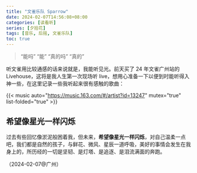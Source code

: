 ```yaml
---
title: "文雀乐队 Sparrow"
date: 2024-02-07T14:56:08+08:00
categories: [读看听]
series: [夕拾花]
tags: [音乐, 后摇, 文雀乐队]
toc: true
---
```


> “能吗” “能” “真的吗” “真的”

听文雀用比较通感的话来说就是，我能听见光。前天买了 24 年文雀广州站的 Livehouse，这将是我人生第一次现场听 live，想用心准备一下以便到时能听得入神一些，在这里记录一些我听起来很有感触的歌曲：

{{< music auto="https://music.163.com/#/artist?id=13247" mutex="true" list-folded="true" >}}

## 希望像星光一样闪烁

过去有些回忆像淤泥般困着我，但未来，**希望像星光一样闪烁**，对自己温柔一点吧，我们都是自然的孩子，与鲜花、微风、星辰一道呼吸，美好的事情会发生在我身上的，所历经的一切是坚韧、是灯塔、是追逐、是泪流满面的奔跑。

（2024-02-07@广州）